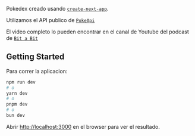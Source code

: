 Pokedex creado usando [`create-next-app`](https://nextjs.org/docs/app/api-reference/cli/create-next-app).

Utilizamos el API publico de [`PokeApi`](https://pokeapi.co/?ref=public-apis)

El video completo lo pueden encontrar en el canal de Youtube del podcast de [`Bit a Bit`](https://youtube.com/live/BuIezOoJ0ls?feature=share)

## Getting Started

Para correr la aplicacion:

```bash
npm run dev
# o
yarn dev
# o
pnpm dev
# o
bun dev
```

Abrir [http://localhost:3000](http://localhost:3000) en el browser para ver el resultado.
